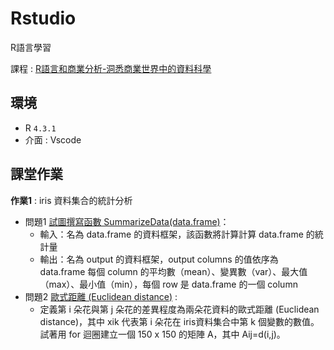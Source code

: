 # Rstudio
R語言學習

課程 : [R語言和商業分析-洞悉商業世界中的資料科學](https://hahow.in/courses/5b0c13932ea496001e2387b9)

## 環境
* R `4.3.1`
* 介面 : Vscode

## 課堂作業 
**作業1** : iris 資料集合的統計分析 
* 問題1 [試圖撰寫函數 SummarizeData(data.frame)](https://github.com/cyyW/Rstudio/blob/main/ch2/1-homework.R)：
  * 輸入：名為 data.frame 的資料框架，該函數將計算計算 data.frame 的統計量
  * 輸出：名為 output 的資料框架，output columns 的值依序為 data.frame 每個 column 的平均數（mean）、變異數（var）、最大值（max）、最小值（min），每個 row 是 data.frame 的一個 column
* 問題2 [歐式距離 (Euclidean distance)](https://github.com/cyyW/Rstudio/blob/main/ch2/1-homework2.R) :
  * 定義第 i 朵花與第 j 朵花的差異程度為兩朵花資料的歐式距離 (Euclidean distance)，其中 xik 代表第 i 朵花在 iris資料集合中第 k 個變數的數值。試著用 for 迴圈建立一個 150 x 150 的矩陣 A，其中 Aij=d(i,j)。
